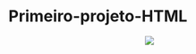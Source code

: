 # Primeiro-projeto-HTML

<p align="center">
  <img src="C:/Users/INSS/Downloads/Witch%20Wiki/HTML1.png">
</p>
